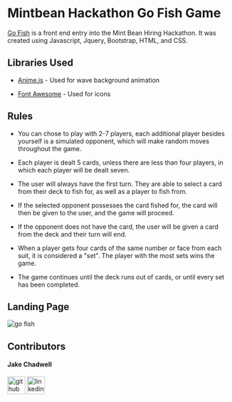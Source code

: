 # Mintbean Hackathon Go Fish Game

[Go Fish](htttps://jakechadwell.github.io/mintbean-hackathon-cardgame) is a front end entry into the Mint Bean Hiring Hackathon. It was created using Javascript, Jquery, Bootstrap, HTML, and CSS.

## Libraries Used

  - [Anime.js](https://animejs.com) - Used for wave background animation
  
  - [Font Awesome](https://fontawesome.com) - Used for icons

## Rules

  - You can chose to play with 2-7 players, each additional player besides yourself is a simulated opponent, which will make random moves throughout the game.
  
  - Each player is dealt 5 cards, unless there are less than four players, in which each player will be dealt seven.
  
  - The user will always have the first turn. They are able to select a card from their deck to fish for, as well as a player to fish from.
  
  - If the selected opponent possesses the card fished for, the card will then be given to the user, and the game will proceed.
  
  - If the opponent does not have the card, the user will be given a card from the deck and their turn will end.
  
  - When a player gets four cards of the same number or face from each suit, it is considered a "set". The player with the most sets wins the game.
  
  - The game continues until the deck runs out of cards, or until every set has been completed.

## Landing Page

![go fish](https://user-images.githubusercontent.com/78042230/128448146-435994cc-fedf-484f-9b56-2a47ec5813ed.PNG)

## Contributors

#### Jake Chadwell
[<img src='https://cdn.jsdelivr.net/npm/simple-icons@3.0.1/icons/github.svg' alt='github' height='40'>](https://github.com/jakechadwell)  [<img src='https://cdn.jsdelivr.net/npm/simple-icons@3.0.1/icons/linkedin.svg' alt='linkedin' height='40'>](https://www.linkedin.com/in/jakechadwell)  
<!-- - [Github](https://github.com/jakechadwell) 
- [LinkedIn](https://www.linkedin.com/in/jakechadwell) -->

